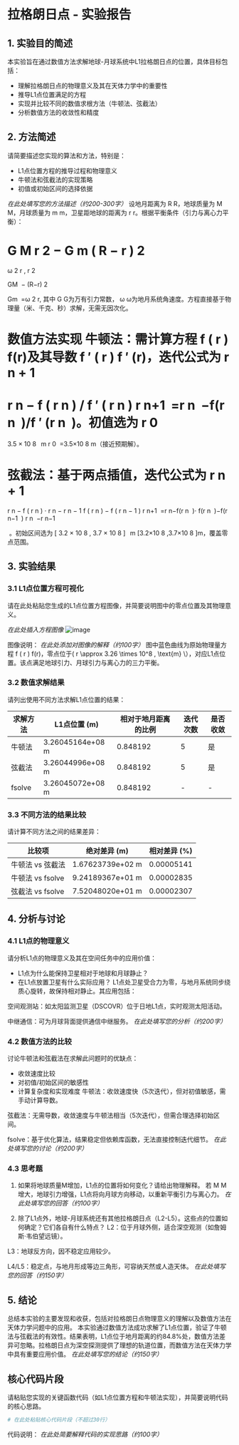 # 拉格朗日点 - 实验报告

## 1. 实验目的简述

本实验旨在通过数值方法求解地球-月球系统中L1拉格朗日点的位置，具体目标包括：
- 理解拉格朗日点的物理意义及其在天体力学中的重要性
- 推导L1点位置满足的方程
- 实现并比较不同的数值求根方法（牛顿法、弦截法）
- 分析数值方法的收敛性和精度

## 2. 方法简述

请简要描述您实现的算法和方法，特别是：
- L1点位置方程的推导过程和物理意义
- 牛顿法和弦截法的实现策略
- 初值或初始区间的选择依据

_在此处填写您的方法描述（约200-300字）_
设地月距离为
R
R，地球质量为
M
M，月球质量为
m
m，卫星距地球的距离为
r
r。根据平衡条件（引力与离心力平衡）：

G
M
r
2
−
G
m
(
R
−
r
)
2
=
ω
2
r
,
r 
2
 
GM
​
 − 
(R−r) 
2
 
Gm
​
 =ω 
2
 r,
其中
G
G为万有引力常数，
ω
ω为地月系统角速度。方程直接基于物理量（米、千克、秒）求解，无需无因次化。

数值方法实现
牛顿法：需计算方程
f
(
r
)
f(r)及其导数
f
′
(
r
)
f 
′
 (r)，迭代公式为
r
n
+
1
=
r
n
−
f
(
r
n
)
/
f
′
(
r
n
)
r 
n+1
​
 =r 
n
​
 −f(r 
n
​
 )/f 
′
 (r 
n
​
 )。初值选为
r
0
=
3.5
×
10
8
 
m
r 
0
​
 =3.5×10 
8
 m（接近预期解）。

弦截法：基于两点插值，迭代公式为
r
n
+
1
=
r
n
−
f
(
r
n
)
⋅
r
n
−
r
n
−
1
f
(
r
n
)
−
f
(
r
n
−
1
)
r 
n+1
​
 =r 
n
​
 −f(r 
n
​
 )⋅ 
f(r 
n
​
 )−f(r 
n−1
​
 )
r 
n
​
 −r 
n−1
​
 
​
 。初始区间选为
[
3.2
×
10
8
,
3.7
×
10
8
]
 
m
[3.2×10 
8
 ,3.7×10 
8
 ]m，覆盖零点范围。
## 3. 实验结果

### 3.1 L1点位置方程可视化

请在此处粘贴您生成的L1点位置方程图像，并简要说明图中的零点位置及其物理意义。

_在此处插入方程图像_
![image](https://github.com/user-attachments/assets/70bcbf30-e4b0-4a50-800d-a4e8a4c3b895)

图像说明：
_在此处添加对图像的解释（约100字）_
图中蓝色曲线为原始物理量方程
f
(
r
)
f(r)，零点位于( r \approx 3.26 \times 10^8 , \text{m} \），对应L1点位置。该点满足地球引力、月球引力与离心力的三力平衡。
### 3.2 数值求解结果

请列出使用不同方法求解L1点位置的结果：

| 求解方法 | L1点位置 (m) | 相对于地月距离的比例 | 迭代次数 | 是否收敛 |
|---------|------------|-------------------|---------|--------|
| 牛顿法   |     3.26045164e+08 m        |  0.848192                  |  5       |   是     |
| 弦截法   |        3.26044996e+08 m    |     0.848192               |  5       |   是     |
| fsolve  |      3.26045072e+08 m      |       0.848192            | -       | -      |

### 3.3 不同方法的结果比较

请计算不同方法之间的结果差异：

| 比较项 | 绝对差异 (m) | 相对差异 (%) |
|-------|------------|-------------|
| 牛顿法 vs 弦截法 |1.67623739e+02 m  |0.00005141|
| 牛顿法 vs fsolve | 9.24189367e+01 m  | 0.00002835 |
| 弦截法 vs fsolve |7.52048020e+01 m  | 0.00002307 |

## 4. 分析与讨论

### 4.1 L1点的物理意义

请分析L1点的物理意义及其在空间任务中的应用价值：
- L1点为什么能保持卫星相对于地球和月球静止？
- 在L1点放置卫星有什么实际应用？
L1点处卫星受合力为零，与地月系统同步绕质心旋转，故保持相对静止。其应用包括：

空间观测站：如太阳监测卫星（DSCOVR）位于日地L1点，实时观测太阳活动。

中继通信：可为月球背面提供通信中继服务。
_在此处填写您的分析（约200字）_

### 4.2 数值方法的比较

讨论牛顿法和弦截法在求解此问题时的优缺点：
- 收敛速度比较
- 对初值/初始区间的敏感性
- 计算复杂度和实现难度
牛顿法：收敛速度快（5次迭代），但对初值敏感，需手动计算导数。

弦截法：无需导数，收敛速度与牛顿法相当（5次迭代），但需合理选择初始区间。

fsolve：基于优化算法，结果稳定但依赖库函数，无法直接控制迭代细节。
_在此处填写您的讨论（约200字）_

### 4.3 思考题

1. 如果将地球质量M增加，L1点的位置将如何变化？请给出物理解释。
若
M
M增大，地球引力增强，L1点将向月球方向移动，以重新平衡引力与离心力。
_在此处填写您的回答（约100字）_

2. 除了L1点外，地球-月球系统还有其他拉格朗日点（L2-L5）。这些点的位置如何确定？它们各自有什么特点？
L2：位于月球外侧，适合深空观测（如詹姆斯·韦伯望远镜）。

L3：地球反方向，因不稳定应用较少。

L4/L5：稳定点，与地月形成等边三角形，可容纳天然或人造天体。
_在此处填写您的回答（约150字）_

## 5. 结论

总结本实验的主要发现和收获，包括对拉格朗日点物理意义的理解以及数值方法在天体力学问题中的应用。
本实验通过数值方法成功求解了L1点位置，验证了牛顿法与弦截法的有效性。结果表明，L1点位于地月距离的约84.8%处，数值方法差异可忽略。拉格朗日点为深空探测提供了理想的轨道位置，而数值方法在天体力学中具有重要应用价值。
_在此处填写您的结论（约150字）_

## 核心代码片段

请粘贴您实现的关键函数代码（如L1点位置方程和牛顿法实现），并简要说明代码的核心思路。

```python
# 在此处粘贴核心代码片段（不超过30行）
```

代码说明：
_在此处简要解释代码的实现思路（约100字）_
